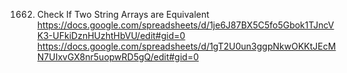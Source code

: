 1662. Check If Two String Arrays are Equivalent
https://docs.google.com/spreadsheets/d/1je6J87BX5C5fo5Gbok1TJncVK3-UFkiDznHUzhtHbVU/edit#gid=0
https://docs.google.com/spreadsheets/d/1gT2U0un3ggpNkwOKKtJEcMN7UIxvGX8nr5uopwRD5gQ/edit#gid=0